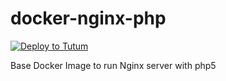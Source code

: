 # docker-nginx-php


[![Deploy to Tutum](https://s.tutum.co/deploy-to-tutum.svg)](https://dashboard.tutum.co/stack/deploy/)

Base Docker Image to run Nginx server with php5

